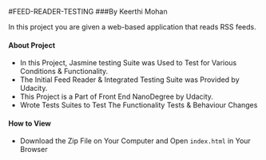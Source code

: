 #FEED-READER-TESTING
###By Keerthi Mohan

In this project you are given a web-based application that reads RSS feeds.

#### About Project

* In this Project, Jasmine testing Suite was Used to Test for Various Conditions & Functionality.
* The Initial Feed Reader & Integrated Testing Suite was Provided by Udacity.
* This Project is a Part of Front End NanoDegree by Udacity.
* Wrote Tests Suites to Test The Functionality Tests & Behaviour Changes

#### How to View

* Download the Zip File on Your Computer and Open `index.html` in Your Browser